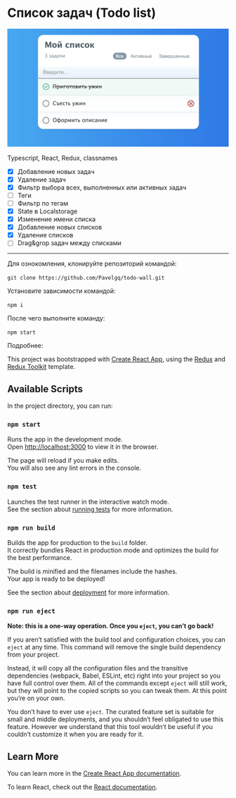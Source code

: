 # Список задач (Todo list)

![Внешний вид приложения Todo list](/assets/images/screen.png)

Typescript, React, Redux, classnames

- [x] Добавление новых задач
- [x] Удаление задач
- [x] Фильтр выбора всех, выполненных или активных задач
- [ ] Теги
- [ ] Фильтр по тегам
- [x] State в Localstorage
- [x] Изменение имени списка
- [x] Добавление новых списков
- [x] Удаление списков
- [ ] Drag&grop задач между списками

---

Для ознокомления, клонируйте репозиторий командой:

`git clone https://github.com/Pavelgq/todo-wall.git`

Установите зависимости командой:

`npm i`

После чего выполните команду:

`npm start`

Подробнее:

This project was bootstrapped with [Create React App](https://github.com/facebook/create-react-app), using the [Redux](https://redux.js.org/) and [Redux Toolkit](https://redux-toolkit.js.org/) template.

## Available Scripts

In the project directory, you can run:

### `npm start`

Runs the app in the development mode.<br />
Open [http://localhost:3000](http://localhost:3000) to view it in the browser.

The page will reload if you make edits.<br />
You will also see any lint errors in the console.

### `npm test`

Launches the test runner in the interactive watch mode.<br />
See the section about [running tests](https://facebook.github.io/create-react-app/docs/running-tests) for more information.

### `npm run build`

Builds the app for production to the `build` folder.<br />
It correctly bundles React in production mode and optimizes the build for the best performance.

The build is minified and the filenames include the hashes.<br />
Your app is ready to be deployed!

See the section about [deployment](https://facebook.github.io/create-react-app/docs/deployment) for more information.

### `npm run eject`

**Note: this is a one-way operation. Once you `eject`, you can’t go back!**

If you aren’t satisfied with the build tool and configuration choices, you can `eject` at any time. This command will remove the single build dependency from your project.

Instead, it will copy all the configuration files and the transitive dependencies (webpack, Babel, ESLint, etc) right into your project so you have full control over them. All of the commands except `eject` will still work, but they will point to the copied scripts so you can tweak them. At this point you’re on your own.

You don’t have to ever use `eject`. The curated feature set is suitable for small and middle deployments, and you shouldn’t feel obligated to use this feature. However we understand that this tool wouldn’t be useful if you couldn’t customize it when you are ready for it.

## Learn More

You can learn more in the [Create React App documentation](https://facebook.github.io/create-react-app/docs/getting-started).

To learn React, check out the [React documentation](https://reactjs.org/).
